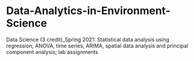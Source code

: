 # Data-Analytics-in-Environment-Science
Data Science (3 credit)_Spring 2021: Statistical data analysis using regression, ANOVA, time series, ARIMA, spatial data analysis and principal component analysis; lab assignments
